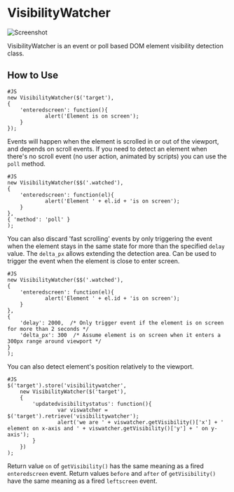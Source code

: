 VisibilityWatcher
===========

![Screenshot](http://fcartegnie.github.com/VisibilityWatcher/Capture-1.png)

VisibilityWatcher is an event or poll based DOM element visibility detection class.

How to Use
----------

	#JS
	new VisibilityWatcher($('target'),
	{
  		'enteredscreen': function(){
				alert('Element is on screen');
		}
	});

Events will happen when the element is scrolled in or out of the viewport, and depends on scroll events.
If you need to detect an element when there's no scroll event (no user action, animated by scripts) you can use the `poll` method.

	#JS
	new VisibilityWatcher($$('.watched'),
	{
  		'enteredscreen': function(el){
				alert('Element ' + el.id + 'is on screen');
		}
	},
	{ 'method': 'poll' }
	);

You can also discard 'fast scrolling' events by only triggering the event when the element stays in the same state for more than the specified `delay` value.
The `delta_px` allows extending the detection area. Can be used to trigger the event when the element is close to enter screen.

	#JS
	new VisibilityWatcher($$('.watched'),
	{
  		'enteredscreen': function(el){
				alert('Element ' + el.id + 'is on screen');
		}
	},
	{
		'delay': 2000,  /* Only trigger event if the element is on screen for more than 2 seconds */
		'delta_px': 300  /* Assume element is on screen when it enters a 300px range around viewport */
	}
	);

You can also detect element's position relatively to the viewport.

	#JS
	$('target').store('visibilitywatcher',
		new VisibilityWatcher($('target'),
		{
  			'updatedvisibilitystatus': function(){
  					var viswatcher = $('target').retrieve('visibilitywatcher');
					alert('we are ' + viswatcher.getVisibility()['x'] + ' element on x-axis and ' + viswatcher.getVisibility()['y'] + ' on y-axis');
			}
		})
	);

Return value `on` of `getVisibility()` has the same meaning as a fired `enteredscreen` event.
Return values `before` and `after` of `getVisibility()` have the same meaning as a fired `leftscreen` event.
